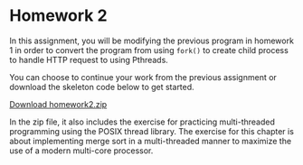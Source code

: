 # Homework 2

In this assignment, you will be modifying the previous program in homework 1 in order to convert the program from using `fork()` to create child process to handle HTTP request to using Pthreads.

You can choose to continue your work from the previous assignment or download the skeleton code below to get started. 

[Download homework2.zip](https://www.cse.ust.hk/osprojs/homework2.zip)

In the zip file, it also includes the exercise for practicing multi-threaded programming using the POSIX thread library. The exercise for this chapter is about implementing merge sort in a multi-threaded manner to maximize the use of a modern multi-core processor.
